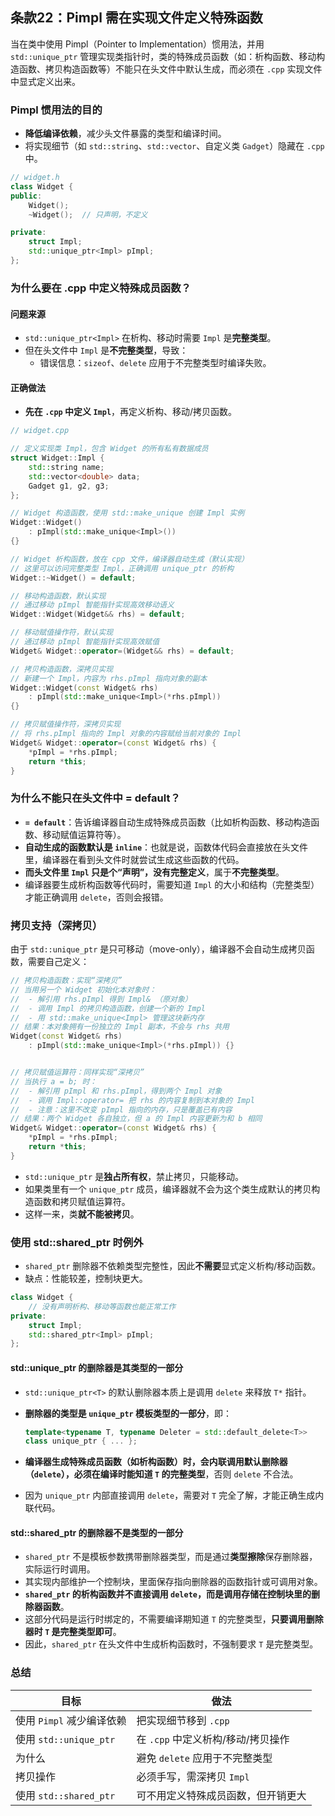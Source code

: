 ## 条款22：Pimpl 需在实现文件定义特殊函数

当在类中使用 Pimpl（Pointer to Implementation）惯用法，并用 `std::unique_ptr` 管理实现类指针时，类的特殊成员函数（如：析构函数、移动构造函数、拷贝构造函数等）不能只在头文件中默认生成，而必须在 `.cpp` 实现文件中显式定义出来。

### Pimpl 惯用法的目的

- **降低编译依赖**，减少头文件暴露的类型和编译时间。
- 将实现细节（如 `std::string`、`std::vector`、自定义类 `Gadget`）隐藏在 `.cpp` 中。

```cpp
// widget.h
class Widget {
public:
    Widget();
    ~Widget();  // 只声明，不定义

private:
    struct Impl;
    std::unique_ptr<Impl> pImpl;
};
```

### 为什么要在 .cpp 中定义特殊成员函数？

#### 问题来源

- `std::unique_ptr<Impl>` 在析构、移动时需要 `Impl` 是**完整类型**。
- 但在头文件中 `Impl` 是**不完整类型**，导致：
  - 错误信息：`sizeof`、`delete` 应用于不完整类型时编译失败。

#### 正确做法

- **先在 `.cpp` 中定义 `Impl`**，再定义析构、移动/拷贝函数。

```cpp
// widget.cpp

// 定义实现类 Impl，包含 Widget 的所有私有数据成员
struct Widget::Impl {
    std::string name;
    std::vector<double> data;
    Gadget g1, g2, g3;
};

// Widget 构造函数，使用 std::make_unique 创建 Impl 实例
Widget::Widget() 
    : pImpl(std::make_unique<Impl>()) 
{}

// Widget 析构函数，放在 cpp 文件，编译器自动生成（默认实现）
// 这里可以访问完整类型 Impl，正确调用 unique_ptr 的析构
Widget::~Widget() = default;

// 移动构造函数，默认实现
// 通过移动 pImpl 智能指针实现高效移动语义
Widget::Widget(Widget&& rhs) = default;

// 移动赋值操作符，默认实现
// 通过移动 pImpl 智能指针实现高效赋值
Widget& Widget::operator=(Widget&& rhs) = default;

// 拷贝构造函数，深拷贝实现
// 新建一个 Impl，内容为 rhs.pImpl 指向对象的副本
Widget::Widget(const Widget& rhs)
    : pImpl(std::make_unique<Impl>(*rhs.pImpl)) 
{}

// 拷贝赋值操作符，深拷贝实现
// 将 rhs.pImpl 指向的 Impl 对象的内容赋给当前对象的 Impl
Widget& Widget::operator=(const Widget& rhs) {
    *pImpl = *rhs.pImpl;
    return *this;
}
```

### 为什么不能只在头文件中 = default？

- **`= default`**：告诉编译器自动生成特殊成员函数（比如析构函数、移动构造函数、移动赋值运算符等）。
- **自动生成的函数默认是 `inline`**：也就是说，函数体代码会直接放在头文件里，编译器在看到头文件时就尝试生成这些函数的代码。
- **而头文件里 `Impl` 只是个“声明”，没有完整定义**，属于**不完整类型**。
- 编译器要生成析构函数等代码时，需要知道 `Impl` 的大小和结构（完整类型）才能正确调用 `delete`，否则会报错。

### 拷贝支持（深拷贝）

由于 `std::unique_ptr` 是只可移动（move-only），编译器不会自动生成拷贝函数，需要自己定义：

```cpp
// 拷贝构造函数：实现“深拷贝”
// 当用另一个 Widget 初始化本对象时：
//  - 解引用 rhs.pImpl 得到 Impl& （原对象）
//  - 调用 Impl 的拷贝构造函数，创建一个新的 Impl
//  - 用 std::make_unique<Impl> 管理这块新内存
// 结果：本对象拥有一份独立的 Impl 副本，不会与 rhs 共用
Widget(const Widget& rhs) 
    : pImpl(std::make_unique<Impl>(*rhs.pImpl)) {}


// 拷贝赋值运算符：同样实现“深拷贝”
// 当执行 a = b; 时：
//  - 解引用 pImpl 和 rhs.pImpl，得到两个 Impl 对象
//  - 调用 Impl::operator= 把 rhs 的内容复制到本对象的 Impl
//  - 注意：这里不改变 pImpl 指向的内存，只是覆盖已有内容
// 结果：两个 Widget 各自独立，但 a 的 Impl 内容更新为和 b 相同
Widget& Widget::operator=(const Widget& rhs) {
    *pImpl = *rhs.pImpl;
    return *this;
}
```

- `std::unique_ptr` 是**独占所有权**，禁止拷贝，只能移动。
- 如果类里有一个 `unique_ptr` 成员，编译器就不会为这个类生成默认的拷贝构造函数和拷贝赋值运算符。
- 这样一来，类**就不能被拷贝**。

### 使用 std::shared_ptr 时例外

- `shared_ptr` 删除器不依赖类型完整性，因此**不需要**显式定义析构/移动函数。
- 缺点：性能较差，控制块更大。

```cpp
class Widget {
    // 没有声明析构、移动等函数也能正常工作
private:
    struct Impl;
    std::shared_ptr<Impl> pImpl;
};
```

#### std::unique_ptr 的删除器是其类型的一部分

- `std::unique_ptr<T>` 的默认删除器本质上是调用 `delete` 来释放 `T*` 指针。

- **删除器的类型是 `unique_ptr` 模板类型的一部分**，即：

  ```cpp
  template<typename T, typename Deleter = std::default_delete<T>>
  class unique_ptr { ... };
  ```

- **编译器生成特殊成员函数（如析构函数）时，会内联调用默认删除器（`delete`），必须在编译时能知道 `T` 的完整类型**，否则 `delete` 不合法。

- 因为 `unique_ptr` 内部直接调用 `delete`，需要对 `T` 完全了解，才能正确生成内联代码。

#### std::shared_ptr 的删除器不是类型的一部分

- `shared_ptr` 不是模板参数携带删除器类型，而是通过**类型擦除**保存删除器，实际运行时调用。
- 其实现内部维护一个控制块，里面保存指向删除器的函数指针或可调用对象。
- **`shared_ptr` 的析构函数并不直接调用 `delete`，而是调用存储在控制块里的删除器函数**。
- 这部分代码是运行时绑定的，不需要编译期知道 `T` 的完整类型，**只要调用删除器时 `T` 是完整类型即可**。
- 因此，`shared_ptr` 在头文件中生成析构函数时，不强制要求 `T` 是完整类型。

### 总结

| 目标                      | 做法                               |
| ------------------------- | ---------------------------------- |
| 使用 `Pimpl` 减少编译依赖 | 把实现细节移到 `.cpp`              |
| 使用 `std::unique_ptr`    | 在 `.cpp` 中定义析构/移动/拷贝操作 |
| 为什么                    | 避免 `delete` 应用于不完整类型     |
| 拷贝操作                  | 必须手写，需深拷贝 `Impl`          |
| 使用 `std::shared_ptr`    | 可不用定义特殊成员函数，但开销更大 |